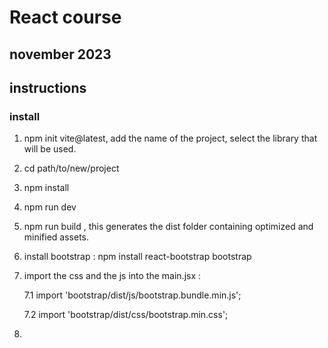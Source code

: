 # React course
## november 2023

## instructions

### install

1. npm init vite@latest, add the name of the project, select the library that will be used.
2. cd path/to/new/project
3. npm install
4. npm run dev
5. npm run build , this generates the dist folder containing optimized and minified assets.
6. install bootstrap : npm install react-bootstrap bootstrap
7. import the css and the js into the main.jsx : 

    7.1 import 'bootstrap/dist/js/bootstrap.bundle.min.js';

    7.2 import 'bootstrap/dist/css/bootstrap.min.css';
8. 